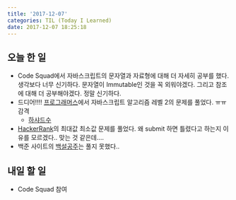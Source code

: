 ```yaml
---
title: '2017-12-07'
categories: TIL (Today I Learned)
date: 2017-12-07 18:25:18
---
```

## 오늘 한 일
  - Code Squad에서 자바스크립트의 문자열과 자료형에 대해 더 자세히 공부를 했다. 생각보다 너무 신기하다. 문자열이 Immutable인 것을 꼭 외워야겠다. 그리고 참조에 대해 더 공부해야겠다. 정말 신기하다.
  - 드디어!!!! [프로그래머스](https://programmers.co.kr/)에서 자바스크립트 알고리즘 레벨 2의 문제를 풀었다. ㅠㅠ 감격
    - [하샤드수](https://programmers.co.kr/learn/challenge_codes/129)
  - [HackerRank](https://www.hackerrank.com/challenges/mini-max-sum/problem)의 최대값 최소값 문제를 풀었다. 왜 submit 하면 틀렸다고 하는지 이유를 모르겠다.. 맞는 것 같은데....
  - 백준 사이트의 [백설공주](https://www.acmicpc.net/problem/2309)는 풀지 못했다.. 


## 내일 할 일
  - Code Squad 참여